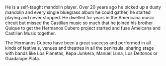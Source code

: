 He is a self-taught mandolin player. Over 20 years ago he picked up a dusty mandolin and every single bluegrass album he could gather, he started playing and never stopped. He dwelled for years in the Americana music circuit but missed the Castilian music so much that he joined his brother Quique to get the Hermanos Cubero project started and fuse Ameicana and Castilian Music together.

The Hermanos Cubero have been a great success and performed in all kinds of festivals, venues and theatres in all the peninsula, sharing stage with bands like Los Planetas, Kepa Junkera, Manuel Luna, Los Deltonos or Guadalupe Plata.
